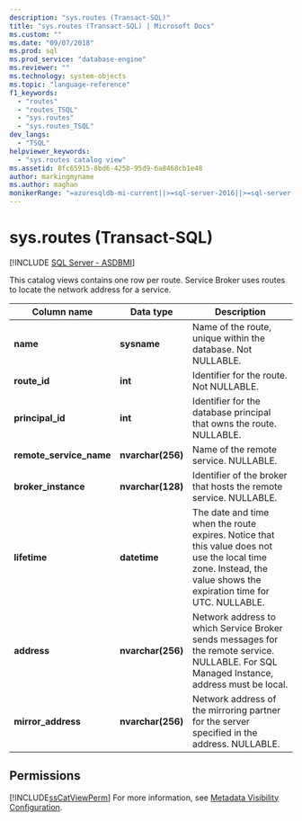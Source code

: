 ```yaml
---
description: "sys.routes (Transact-SQL)"
title: "sys.routes (Transact-SQL) | Microsoft Docs"
ms.custom: ""
ms.date: "09/07/2018"
ms.prod: sql
ms.prod_service: "database-engine"
ms.reviewer: ""
ms.technology: system-objects
ms.topic: "language-reference"
f1_keywords: 
  - "routes"
  - "routes_TSQL"
  - "sys.routes"
  - "sys.routes_TSQL"
dev_langs: 
  - "TSQL"
helpviewer_keywords: 
  - "sys.routes catalog view"
ms.assetid: 8fc65915-8bd6-425b-95d9-6a8468cb1e48
author: markingmyname
ms.author: maghan
monikerRange: "=azuresqldb-mi-current||>=sql-server-2016||>=sql-server-linux-2017"
---
```

# sys.routes (Transact-SQL)
[!INCLUDE [SQL Server - ASDBMI](../../includes/applies-to-version/sql-asdbmi.md)]

  This catalog views contains one row per route. Service Broker uses routes to locate the network address for a service.   

|Column name|Data type|Description|  
|-----------------|---------------|-----------------|  
|**name**|**sysname**|Name of the route, unique within the database. Not NULLABLE.|  
|**route_id**|**int**|Identifier for the route. Not NULLABLE.|  
|**principal_id**|**int**|Identifier for the database principal that owns the route. NULLABLE.|  
|**remote_service_name**|**nvarchar(256)**|Name of the remote service. NULLABLE.|  
|**broker_instance**|**nvarchar(128)**|Identifier of the broker that hosts the remote service. NULLABLE.|  
|**lifetime**|**datetime**|The date and time when the route expires. Notice that this value does not use the local time zone. Instead, the value shows the expiration time for UTC. NULLABLE.|  
|**address**|**nvarchar(256)**|Network address to which Service Broker sends messages for the remote service. NULLABLE. For SQL Managed Instance, address must be local.|  
|**mirror_address**|**nvarchar(256)**|Network address of the mirroring partner for the server specified in the address. NULLABLE.|  
  
## Permissions  
 [!INCLUDE[ssCatViewPerm](../../includes/sscatviewperm-md.md)] For more information, see [Metadata Visibility Configuration](../../relational-databases/security/metadata-visibility-configuration.md).  
  
  
